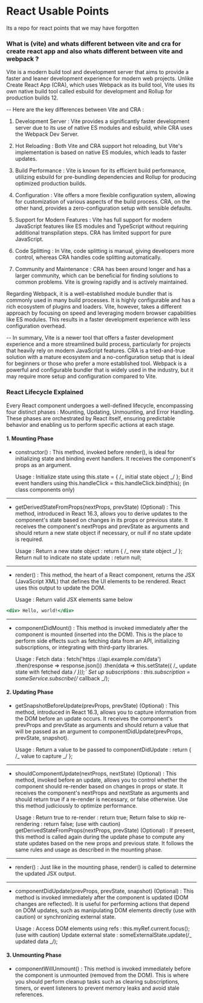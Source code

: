 # React Usable Points

Its a repo for react points that we may have forgotten

### What is (vite) and whats different between vite and cra for create react app and also whats different between vite and webpack ?

Vite is a modern build tool and development server that aims to provide a faster and leaner development experience for modern web projects. Unlike Create React App (CRA), which uses Webpack as its build tool, Vite uses its own native build tool called esbuild for development and Rollup for production builds 12.

-- Here are the key differences between Vite and CRA :

1. Development Server : Vite provides a significantly faster development server due to its use of native ES modules and esbuild, while CRA uses the Webpack Dev Server.

2. Hot Reloading : Both Vite and CRA support hot reloading, but Vite's implementation is based on native ES modules, which leads to faster updates.

3. Build Performance : Vite is known for its efficient build performance, utilizing esbuild for pre-bundling dependencies and Rollup for producing optimized production builds.

4. Configuration : Vite offers a more flexible configuration system, allowing for customization of various aspects of the build process. CRA, on the other hand, provides a zero-configuration setup with sensible defaults.

5. Support for Modern Features : Vite has full support for modern JavaScript features like ES modules and TypeScript without requiring additional transpilation steps. CRA has limited support for pure JavaScript.

6. Code Splitting : In Vite, code splitting is manual, giving developers more control, whereas CRA handles code splitting automatically.

7. Community and Maintenance : CRA has been around longer and has a larger community, which can be beneficial for finding solutions to common problems. Vite is growing rapidly and is actively maintained.

Regarding Webpack, it is a well-established module bundler that is commonly used in many build processes. It is highly configurable and has a rich ecosystem of plugins and loaders. Vite, however, takes a different approach by focusing on speed and leveraging modern browser capabilities like ES modules. This results in a faster development experience with less configuration overhead.

-- In summary, Vite is a newer tool that offers a faster development experience and a more streamlined build process, particularly for projects that heavily rely on modern JavaScript features. CRA is a tried-and-true solution with a mature ecosystem and a no-configuration setup that is ideal for beginners or those who prefer a more established tool. Webpack is a powerful and configurable bundler that is widely used in the industry, but it may require more setup and configuration compared to Vite.

### React Lifecycle Explained

Every React component undergoes a well-defined lifecycle, encompassing four distinct phases : Mounting, Updating, Unmounting, and Error Handling. These phases are orchestrated by React itself, ensuring predictable behavior and enabling us to perform specific actions at each stage.

#### 1. Mounting Phase

- constructor() :
  This method, invoked before render(), is ideal for initializing state and binding event handlers. It receives the component's props as an argument.

  Usage :
  Initialize state using this.state = { /_ initial state object _/ };
  Bind event handlers using this.handleClick = this.handleClick.bind(this); (in class components only)

<hr>

- getDerivedStateFromProps(nextProps, prevState) (Optional) :
  This method, introduced in React 16.3, allows you to derive updates to the component's state based on changes in its props or previous state. It receives the component's nextProps and prevState as arguments and should return a new state object if necessary, or null if no state update is required.

  Usage :
  Return a new state object : return { /_ new state object _/ };
  Return null to indicate no state update : return null;

<hr>

- render() :
  This method, the heart of a React component, returns the JSX (JavaScript XML) that defines the UI elements to be rendered. React uses this output to update the DOM.

  Usage :
  Return valid JSX elements same below

```jsx
<div> Hello, world!</div>
```

<hr>

- componentDidMount() :
  This method is invoked immediately after the component is mounted (inserted into the DOM). This is the place to perform side effects such as fetching data from an API, initializing subscriptions, or integrating with third-party libraries.

  Usage :
  Fetch data : fetch('https ://api.example.com/data') .then(response => response.json()) .then(data => this.setState({ /_ update state with fetched data _/ }));`
  Set up subscriptions : this.subscription = someService.subscribe(/_ callback _/);

#### 2. Updating Phase

- getSnapshotBeforeUpdate(prevProps, prevState) (Optional) :
  This method, introduced in React 16.3, allows you to capture information from the DOM before an update occurs. It receives the component's prevProps and prevState as arguments and should return a value that will be passed as an argument to componentDidUpdate(prevProps, prevState, snapshot).

  Usage :
  Return a value to be passed to componentDidUpdate : return { /_ value to capture _/ };

<hr>

- shouldComponentUpdate(nextProps, nextState) (Optional) :
  This method, invoked before an update, allows you to control whether the component should re-render based on changes in props or state. It receives the component's nextProps and nextState as arguments and should return true if a re-render is necessary, or false otherwise. Use this method judiciously to optimize performance.

  Usage :
  Return true to re-render : return true;
  Return false to skip re-rendering : return false; (use with caution)
  getDerivedStateFromProps(nextProps, prevState) (Optional) : If present, this method is called again during the update phase to compute any state updates based on the new props and previous state. It follows the same rules and usage as described in the mounting phase.

<hr>

- render() :
  Just like in the mounting phase, render() is called to determine the updated JSX output.

<hr>

- componentDidUpdate(prevProps, prevState, snapshot) (Optional) :
  This method is invoked immediately after the component is updated (DOM changes are reflected). It is useful for performing actions that depend on DOM updates, such as manipulating DOM elements directly (use with caution) or synchronizing external state.

  Usage :
  Access DOM elements using refs : this.myRef.current.focus(); (use with caution)
  Update external state : someExternalState.update(/_ updated data _/);

#### 3. Unmounting Phase

- componentWillUnmount() :
  This method is invoked immediately before the component is unmounted (removed from the DOM). This is where you should perform cleanup tasks such as clearing subscriptions, timers, or event listeners to prevent memory leaks and avoid stale references.
